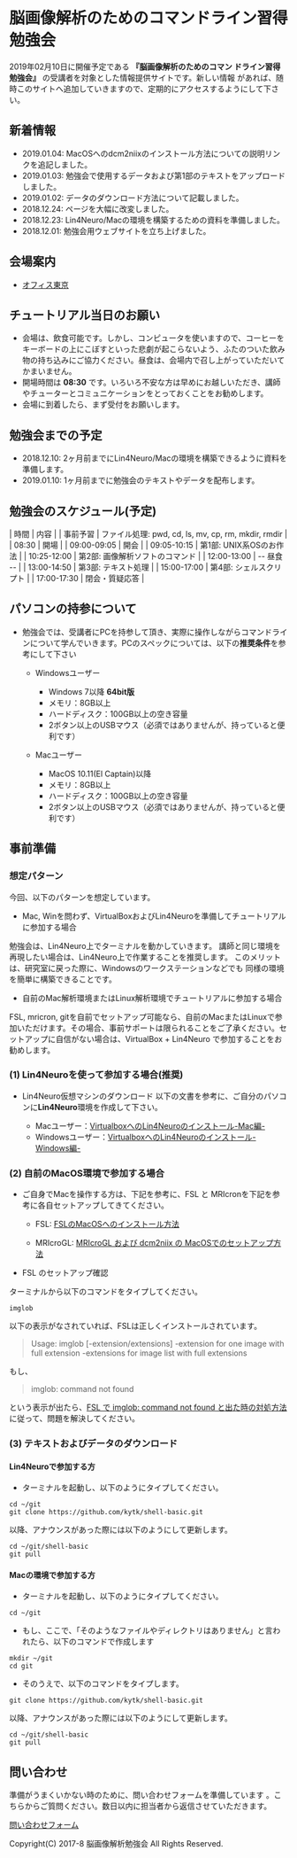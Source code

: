 # 脳画像解析のためのコマンドライン習得勉強会

2019年02月10日に開催予定である **『脳画像解析のためのコマン
ドライン習得勉強会』** の受講者を対象とした情報提供サイトです。新しい情報
があれば、随時このサイトへ追加していきますので、定期的にアクセスするようにして下さい。

## 新着情報
- 2019.01.04: MacOSへのdcm2niixのインストール方法についての説明リンクを追記しました。
- 2019.01.03: 勉強会で使用するデータおよび第1部のテキストをアップロードしました。
- 2019.01.02: データのダウンロード方法について記載しました。
- 2018.12.24: ページを大幅に改変しました。
- 2018.12.23: Lin4Neuro/Macの環境を構築するための資料を準備しました。
- 2018.12.01: 勉強会用ウェブサイトを立ち上げました。

## 会場案内
- [オフィス東京](https://www.officetokyo.net/)

## チュートリアル当日のお願い
- 会場は、飲食可能です。しかし、コンピュータを使いますので、コーヒーをキーボードの上にこぼすといった悲劇が起こらないよう、ふたのついた飲み物の持ち込みにご協力ください。昼食は、会場内で召し上がっていただいてかまいません。
- 開場時間は **08:30** です。いろいろ不安な方は早めにお越しいただき、講師やチューターとコミュニケーションをとっておくことをお勧めします。
- 会場に到着したら、まず受付をお願いします。

## 勉強会までの予定
- 2018.12.10: 2ヶ月前までにLin4Neuro/Macの環境を構築できるように資料を準備します。
- 2019.01.10: 1ヶ月前までに勉強会のテキストやデータを配布します。


## 勉強会のスケジュール(予定)

| 時間        | 内容                                                |
| 事前予習    | ファイル処理: pwd, cd, ls, mv, cp, rm, mkdir, rmdir |
| 08:30       | 開場                                                |
| 09:00-09:05 | 開会                                                |
| 09:05-10:15 | 第1部: UNIX系OSのお作法                             |
| 10:25-12:00 | 第2部: 画像解析ソフトのコマンド                     |
| 12:00-13:00 | -- 昼食 --                                          |
| 13:00-14:50 | 第3部: テキスト処理                                 |
| 15:00-17:00 | 第4部: シェルスクリプト                                    |
| 17:00-17:30 | 閉会・質疑応答                                      |

## パソコンの持参について
- 勉強会では、受講者にPCを持参して頂き、実際に操作しながらコマンドラインについて学んでいきます。PCのスペックについては、以下の**推奨条件**を参考にして下さい
	- Windowsユーザー
		- Windows 7以降 **64bit版**
		- メモリ：8GB以上
		- ハードディスク：100GB以上の空き容量
		- 2ボタン以上のUSBマウス（必須ではありませんが、持っていると便利です）
    
	- Macユーザー
		- MacOS 10.11(El Captain)以降
		- メモリ：8GB以上
		- ハードディスク：100GB以上の空き容量
		- 2ボタン以上のUSBマウス（必須ではありませんが、持っていると便利です）
    

## 事前準備

### 想定パターン
今回、以下のパターンを想定しています。
        
- Mac, Winを問わず、VirtualBoxおよびLin4Neuroを準備してチュートリアルに参加する場合

勉強会は、Lin4Neuro上でターミナルを動かしていきます。
講師と同じ環境を再現したい場合は、Lin4Neuro上で作業することを推奨します。
このメリットは、研究室に戻った際に、Windowsのワークステーションなどでも
同様の環境を簡単に構築できることです。

- 自前のMac解析環境またはLinux解析環境でチュートリアルに参加する場合

FSL, mricron, gitを自前でセットアップ可能なら、自前のMacまたはLinuxで参加いただけます。その場合、事前サポートは限られることをご了承ください。セットアップに自信がない場合は、VirtualBox + Lin4Neuro で参加することをお勧めします。

### (1) Lin4Neuroを使って参加する場合(推奨)
- Lin4Neuro仮想マシンのダウンロード
以下の文書を参考に、ご自分のパソコンに**Lin4Neuro**環境を作成して下さい。

	- Macユーザー：[VirtualboxへのLin4Neuroのインストール-Mac編-](https://github.com/kytk/shell-basic/raw/master/docs/pdf/L4N_on_Mac_Install.pdf)
	- Windowsユーザー：[VirtualboxへのLin4Neuroのインストール-Windows編-](https://github.com/kytk/shell-basic/raw/master/docs/pdf/L4N_on_Win_Install.pdf)
	
### (2) 自前のMacOS環境で参加する場合

- ご自身でMacを操作する方は、下記を参考に、FSL と MRIcronを下記を参考に各自セットアップしてきてください。
        
	- FSL: [FSLのMacOSへのインストール方法](http://www.nemotos.net/?p=243)

	- MRIcroGL: [MRIcroGL および dcm2niix の MacOSでのセットアップ方法](http://www.nemotos.net/?p=2946)

- FSL のセットアップ確認

ターミナルから以下のコマンドをタイプしてください。

```
imglob
```

以下の表示がなされていれば、FSLは正しくインストールされています。

> Usage: imglob [-extension/extensions] <list of names>
>        -extension for one image with full extension
>        -extensions for image list with full extensions

もし、

> imglob: command not found

という表示が出たら、[FSL で imglob: command not found と出た時の対処方法](http://www.nemotos.net/?p=2964) に従って、問題を解決してください。

### (3) テキストおよびデータのダウンロード

#### Lin4Neuroで参加する方

- ターミナルを起動し、以下のようにタイプしてください。

```
cd ~/git
git clone https://github.com/kytk/shell-basic.git
```

以降、アナウンスがあった際には以下のようにして更新します。

```
cd ~/git/shell-basic
git pull
```

#### Macの環境で参加する方

- ターミナルを起動し、以下のようにタイプしてください。

```
cd ~/git
```

- もし、ここで、「そのようなファイルやディレクトリはありません」と言われたら、以下のコマンドで作成します

```
mkdir ~/git
cd git
```

- そのうえで、以下のコマンドをタイプします。

```
git clone https://github.com/kytk/shell-basic.git
```

以降、アナウンスがあった際には以下のようにして更新します。

```
cd ~/git/shell-basic
git pull
```

	
## 問い合わせ
準備がうまくいかない時のために、問い合わせフォームを準備しています
。こちらからご質問ください。数日以内に担当者から返信させていただきます。

[問い合わせフォーム](https://goo.gl/forms/iE5SCx9GWKIwIreK2)


Copyright(C) 2017-8 脳画像解析勉強会 All Rights Reserved.

